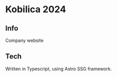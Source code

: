 # Kobilica 2024

## Info

Company website

## Tech

Written in Typescript, using Astro SSG framework.
